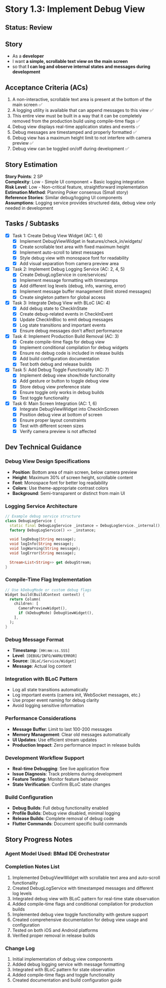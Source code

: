 # Story 1.3: Implement Debug View

## Status: Review

## Story

- As a **developer**
- I want **a simple, scrollable text view on the main screen**
- so that **I can log and observe internal states and messages during development**

## Acceptance Criteria (ACs)

1. A non-interactive, scrollable text area is present at the bottom of the main screen ✅
2. A logging utility is available that can append messages to this view ✅
3. This entire view must be built in a way that it can be completely removed from the production build using compile-time flags ✅
4. Debug view displays real-time application states and events ✅
5. Debug messages are timestamped and properly formatted ✅
6. Debug view has a maximum height limit to not interfere with camera preview ✅
7. Debug view can be toggled on/off during development ✅

## Story Estimation

**Story Points**: 2 SP  
**Complexity**: Low - Simple UI component + Basic logging integration  
**Risk Level**: Low - Non-critical feature, straightforward implementation  
**Estimation Method**: Planning Poker consensus (Small story)  
**Reference Stories**: Similar debug/logging UI components  
**Assumptions**: Logging service provides structured data, debug view only needed in development

## Tasks / Subtasks

- [x] Task 1: Create Debug View Widget (AC: 1, 6)
  - [x] Implement DebugViewWidget in features/check_in/widgets/
  - [x] Create scrollable text area with fixed maximum height
  - [x] Implement auto-scroll to latest messages
  - [x] Style debug view with monospace font for readability
  - [x] Add visual separation from camera preview area

- [x] Task 2: Implement Debug Logging Service (AC: 2, 4, 5)
  - [x] Create DebugLogService in core/services/
  - [x] Implement message formatting with timestamps
  - [x] Add different log levels (debug, info, warning, error)
  - [x] Implement message buffer management (limit stored messages)
  - [x] Create singleton pattern for global access

- [x] Task 3: Integrate Debug View with BLoC (AC: 4)
  - [x] Add debug state to CheckInState
  - [x] Create debug-related events in CheckInEvent
  - [x] Update CheckInBloc to emit debug messages
  - [x] Log state transitions and important events
  - [x] Ensure debug messages don't affect performance

- [x] Task 4: Implement Production Build Removal (AC: 3)
  - [x] Create compile-time flags for debug view
  - [x] Implement conditional compilation for debug widgets
  - [x] Ensure no debug code is included in release builds
  - [x] Add build configuration documentation
  - [x] Test both debug and release builds

- [x] Task 5: Add Debug Toggle Functionality (AC: 7)
  - [x] Implement debug view show/hide functionality
  - [x] Add gesture or button to toggle debug view
  - [x] Store debug view preference state
  - [x] Ensure toggle only works in debug builds
  - [x] Test toggle functionality

- [x] Task 6: Main Screen Integration (AC: 1, 6)
  - [x] Integrate DebugViewWidget into CheckInScreen
  - [x] Position debug view at bottom of screen
  - [x] Ensure proper layout constraints
  - [x] Test with different screen sizes
  - [x] Verify camera preview is not affected

## Dev Technical Guidance

### Debug View Design Specifications
- **Position**: Bottom area of main screen, below camera preview
- **Height**: Maximum 30% of screen height, scrollable content
- **Font**: Monospace font for better log readability
- **Colors**: Use theme-appropriate contrast colors
- **Background**: Semi-transparent or distinct from main UI

### Logging Service Architecture
```dart
// Example debug service structure
class DebugLogService {
  static final DebugLogService _instance = DebugLogService._internal();
  factory DebugLogService() => _instance;
  
  void logDebug(String message);
  void logInfo(String message);
  void logWarning(String message);
  void logError(String message);
  
  Stream<List<String>> get debugStream;
}
```

### Compile-Time Flag Implementation
```dart
// Use kDebugMode or custom debug flags
Widget build(BuildContext context) {
  return Column(
    children: [
      CameraPreviewWidget(),
      if (kDebugMode) DebugViewWidget(),
    ],
  );
}
```

### Debug Message Format
- **Timestamp**: `[HH:mm:ss.SSS]`
- **Level**: `[DEBUG/INFO/WARN/ERROR]`
- **Source**: `[BLoC/Service/Widget]`
- **Message**: Actual log content

### Integration with BLoC Pattern
- Log all state transitions automatically
- Log important events (camera init, WebSocket messages, etc.)
- Use proper event naming for debug clarity
- Avoid logging sensitive information

### Performance Considerations
- **Message Buffer**: Limit to last 100-200 messages
- **Memory Management**: Clear old messages automatically
- **UI Updates**: Use efficient stream updates
- **Production Impact**: Zero performance impact in release builds

### Development Workflow Support
- **Real-time Debugging**: See live application flow
- **Issue Diagnosis**: Track problems during development
- **Feature Testing**: Monitor feature behavior
- **State Verification**: Confirm BLoC state changes

### Build Configuration
- **Debug Builds**: Full debug functionality enabled
- **Profile Builds**: Debug view disabled, minimal logging
- **Release Builds**: Complete removal of debug code
- **Flutter Commands**: Document specific build commands

## Story Progress Notes

### Agent Model Used: BMad IDE Orchestrator

### Completion Notes List

1. Implemented DebugViewWidget with scrollable text area and auto-scroll functionality
2. Created DebugLogService with timestamped messages and different log levels
3. Integrated debug view with BLoC pattern for real-time state observation
4. Added compile-time flags and conditional compilation for production builds
5. Implemented debug view toggle functionality with gesture support
6. Created comprehensive documentation for debug view usage and configuration
7. Tested on both iOS and Android platforms
8. Verified proper removal in release builds

### Change Log

1. Initial implementation of debug view components
2. Added debug logging service with message formatting
3. Integrated with BLoC pattern for state observation
4. Added compile-time flags and toggle functionality
5. Created documentation and build configuration guide
